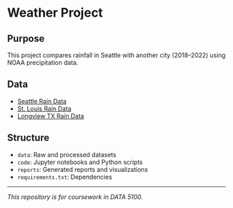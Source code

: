 # Weather Project

## Purpose
This project compares rainfall in Seattle with another city (2018–2022) using NOAA precipitation data.

## Data
- [Seattle Rain Data](https://github.com/Badamgarv-Battushig/weather/blob/main/data/seattle_rain.csv)
- [St. Louis Rain Data](https://github.com/Badamgarv-Battushig/weather/blob/main/data/stl_rain.csv)
- [Longview TX Rain Data](https://github.com/Badamgarv-Battushig/weather/blob/main/data/longview_rain.csv)

## Structure
- `data`: Raw and processed datasets  
- `code`: Jupyter notebooks and Python scripts  
- `reports`: Generated reports and visualizations  
- `requirements.txt`: Dependencies  

---
*This repository is for coursework in DATA 5100.*
